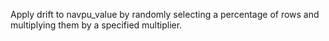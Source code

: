 Apply drift to navpu_value by randomly selecting a percentage of rows and multiplying them by a specified multiplier.